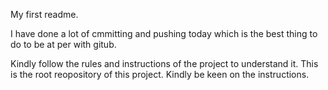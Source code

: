 My first readme. 

I have done a lot of cmmitting and pushing today which is the best thing to do to be at per with gitub. 

Kindly follow the rules and instructions of the project to understand it.
This is the root reopository of this project. Kindly be keen on the instructions.
